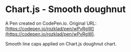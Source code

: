 # Chart.js - Smooth doughnut

A Pen created on CodePen.io. Original URL: [https://codepen.io/rozklad/pen/wPvRgW](https://codepen.io/rozklad/pen/wPvRgW).

Smooth line caps applied on Chart.js doughnut chart.